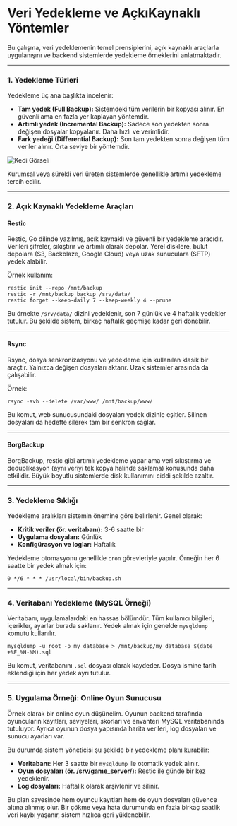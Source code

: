 # Veri Yedekleme ve AçkıKaynaklı Yöntemler
Bu çalışma, veri yedeklemenin temel prensiplerini, açık kaynaklı araçlarla uygulanışını ve backend sistemlerde yedekleme örneklerini anlatmaktadır.

---

### 1. Yedekleme Türleri

Yedekleme üç ana başlıkta incelenir:

* **Tam yedek (Full Backup):** Sistemdeki tüm verilerin bir kopyası alınır. En güvenli ama en fazla yer kaplayan yöntemdir.
* **Artımlı yedek (Incremental Backup):** Sadece son yedekten sonra değişen dosyalar kopyalanır. Daha hızlı ve verimlidir.
* **Fark yedeği (Differential Backup):** Son tam yedekten sonra değişen tüm veriler alınır. Orta seviye bir yöntemdir.

![Kedi Görseli]([https://example.com/kedi.png](https://rkicdn.rkimball.com/how_database_backup_works_in_sql_server.png))



Kurumsal veya sürekli veri üreten sistemlerde genellikle artımlı yedekleme tercih edilir.

---

### 2. Açık Kaynaklı Yedekleme Araçları

#### Restic

Restic, Go dilinde yazılmış, açık kaynaklı ve güvenli bir yedekleme aracıdır.
Verileri şifreler, sıkıştırır ve artımlı olarak depolar.
Yerel disklere, bulut depolara (S3, Backblaze, Google Cloud) veya uzak sunuculara (SFTP) yedek alabilir.

Örnek kullanım:

```
restic init --repo /mnt/backup
restic -r /mnt/backup backup /srv/data/
restic forget --keep-daily 7 --keep-weekly 4 --prune
```

Bu örnekte `/srv/data/` dizini yedeklenir, son 7 günlük ve 4 haftalık yedekler tutulur.
Bu şekilde sistem, birkaç haftalık geçmişe kadar geri dönebilir.

---

#### Rsync

Rsync, dosya senkronizasyonu ve yedekleme için kullanılan klasik bir araçtır.
Yalnızca değişen dosyaları aktarır.
Uzak sistemler arasında da çalışabilir.

Örnek:

```
rsync -avh --delete /var/www/ /mnt/backup/www/
```

Bu komut, web sunucusundaki dosyaları yedek dizinle eşitler.
Silinen dosyaları da hedefte silerek tam bir senkron sağlar.

---

#### BorgBackup

BorgBackup, restic gibi artımlı yedekleme yapar ama veri sıkıştırma ve deduplikasyon (aynı veriyi tek kopya halinde saklama) konusunda daha etkilidir.
Büyük boyutlu sistemlerde disk kullanımını ciddi şekilde azaltır.

---

### 3. Yedekleme Sıklığı

Yedekleme aralıkları sistemin önemine göre belirlenir.
Genel olarak:

* **Kritik veriler (ör. veritabanı):** 3-6 saatte bir
* **Uygulama dosyaları:** Günlük
* **Konfigürasyon ve loglar:** Haftalık

Yedekleme otomasyonu genellikle `cron` görevleriyle yapılır.
Örneğin her 6 saatte bir yedek almak için:

```
0 */6 * * * /usr/local/bin/backup.sh
```

---

### 4. Veritabanı Yedekleme (MySQL Örneği)

Veritabanı, uygulamalardaki en hassas bölümdür.
Tüm kullanıcı bilgileri, içerikler, ayarlar burada saklanır.
Yedek almak için genelde `mysqldump` komutu kullanılır.

```
mysqldump -u root -p my_database > /mnt/backup/my_database_$(date +%F_%H-%M).sql
```

Bu komut, veritabanını `.sql` dosyası olarak kaydeder.
Dosya ismine tarih eklendiği için her yedek ayrı tutulur.

---

### 5. Uygulama Örneği: Online Oyun Sunucusu

Örnek olarak bir online oyun düşünelim.
Oyunun backend tarafında oyuncuların kayıtları, seviyeleri, skorları ve envanteri MySQL veritabanında tutuluyor.
Ayrıca oyunun dosya yapısında harita verileri, log dosyaları ve sunucu ayarları var.

Bu durumda sistem yöneticisi şu şekilde bir yedekleme planı kurabilir:

* **Veritabanı:** Her 3 saatte bir `mysqldump` ile otomatik yedek alınır.
* **Oyun dosyaları (ör. /srv/game_server/):** Restic ile günde bir kez yedeklenir.
* **Log dosyaları:** Haftalık olarak arşivlenir ve silinir.

Bu plan sayesinde hem oyuncu kayıtları hem de oyun dosyaları güvence altına alınmış olur.
Bir çökme veya hata durumunda en fazla birkaç saatlik veri kaybı yaşanır, sistem hızlıca geri yüklenebilir.
